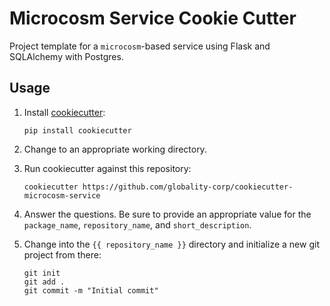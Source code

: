 # Microcosm Service Cookie Cutter

Project template for a `microcosm`-based service using Flask and SQLAlchemy with Postgres.

## Usage

 1. Install [cookiecutter](https://github.com/audreyr/cookiecutter):

        pip install cookiecutter

 2. Change to an appropriate working directory.

 3. Run cookiecutter against this repository:

        cookiecutter https://github.com/globality-corp/cookiecutter-microcosm-service

 4. Answer the questions. Be sure to provide an appropriate value for the `package_name`,
    `repository_name`, and `short_description`.

 5. Change into the `{{ repository_name }}` directory and initialize a new git project from there:

        git init
        git add .
        git commit -m "Initial commit"
